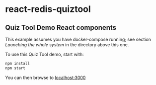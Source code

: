 # react-redis-quiztool
## Quiz Tool Demo React components

This example assumes you have docker-compose running; see section *Launching the whole system* in the directory above this one.

To use this Quiz Tool demo, start with:
```sh
npm install
npm start
```
You can then browse to [localhost:3000](https://localhost:3000)

